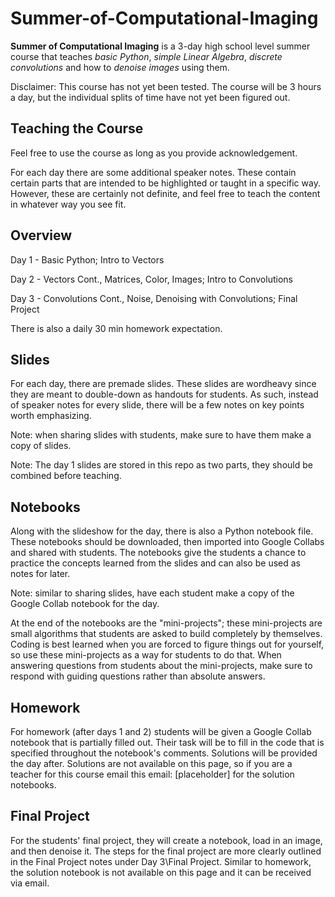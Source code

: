 # Summer-of-Computational-Imaging
**Summer of Computational Imaging** is a 3-day high school level summer course that teaches *basic Python*, *simple Linear Algebra*, *discrete convolutions* and how to *denoise images* using them.

Disclaimer: This course has not yet been tested. The course will be 3 hours a day, but the individual splits of time have not yet been figured out.

## Teaching the Course
Feel free to use the course as long as you provide acknowledgement.

For each day there are some additional speaker notes. These contain certain parts that are intended to be highlighted or taught in a specific way. However, these are certainly not definite, and feel free to teach the content in whatever way you see fit.

## Overview
Day 1 - Basic Python; Intro to Vectors

Day 2 - Vectors Cont., Matrices, Color, Images; Intro to Convolutions

Day 3 - Convolutions Cont., Noise, Denoising with Convolutions; Final Project


There is also a daily 30 min homework expectation.

## Slides
For each day, there are premade slides. These slides are wordheavy since they are meant to double-down as handouts for students. As such, instead of speaker notes for every slide, there will be a few notes on key points worth emphasizing. 

Note: when sharing slides with students, make sure to have them make a copy of slides.

Note: The day 1 slides are stored in this repo as two parts, they should be combined before teaching.

## Notebooks
Along with the slideshow for the day, there is also a Python notebook file. These notebooks should be downloaded, then imported into Google Collabs and shared with students. The notebooks give the students a chance to practice the concepts learned from the slides and can also be used as notes for later.

Note: similar to sharing slides, have each student make a copy of the Google Collab notebook for the day.

At the end of the notebooks are the "mini-projects"; these mini-projects are small algorithms that students are asked to build completely by themselves. Coding is best learned when you are forced to figure things out for yourself, so use these mini-projects as a way for students to do that. When answering questions from students about the mini-projects, make sure to respond with guiding questions rather than absolute answers.

## Homework
For homework (after days 1 and 2) students will be given a Google Collab notebook that is partially filled out. Their task will be to fill in the code that is specified throughout the notebook's comments. Solutions will be provided the day after. Solutions are not available on this page, so if you are a teacher for this course email this email: [placeholder] for the solution notebooks.

## Final Project
For the students' final project, they will create a notebook, load in an image, and then denoise it. The steps for the final project are more clearly outlined in the Final Project notes under Day 3\Final Project. Similar to homework, the solution notebook is not available on this page and it can be received via email.
